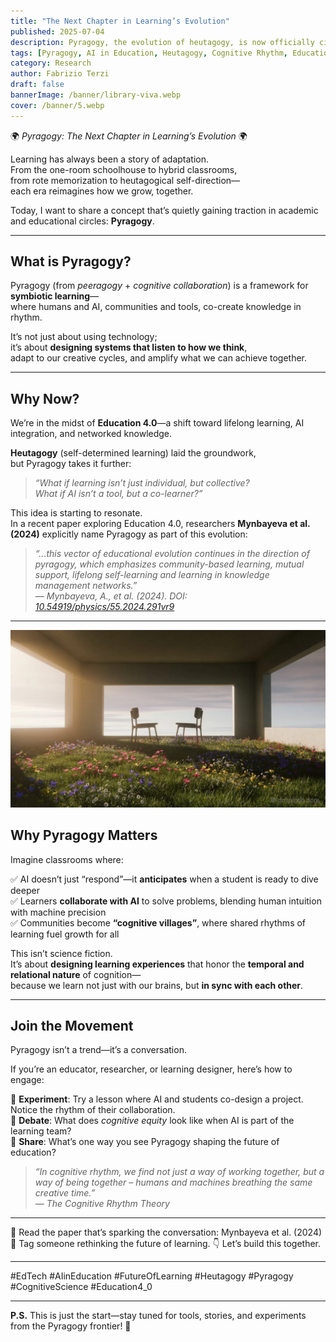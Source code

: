 ```yaml
---
title: "The Next Chapter in Learning’s Evolution"
published: 2025-07-04
description: Pyragogy, the evolution of heutagogy, is now officially cited in academic research. This post introduces the concept and its transformative potential in Education 4.0.
tags: [Pyragogy, AI in Education, Heutagogy, Cognitive Rhythm, Education 4.0, EdTech]
category: Research
author: Fabrizio Terzi
draft: false
bannerImage: /banner/library-viva.webp
cover: /banner/5.webp
---
```



🌍 *Pyragogy: The Next Chapter in Learning’s Evolution* 🌍

Learning has always been a story of adaptation.  
From the one-room schoolhouse to hybrid classrooms,  
from rote memorization to heutagogical self-direction—  
each era reimagines how we grow, together.

Today, I want to share a concept that’s quietly gaining traction in academic and educational circles: **Pyragogy**.

---

## What is Pyragogy?

Pyragogy (from *peeragogy* + *cognitive collaboration*) is a framework for **symbiotic learning**—  
where humans and AI, communities and tools, co-create knowledge in rhythm.  

It’s not just about using technology;  
it’s about **designing systems that listen to how we think**,  
adapt to our creative cycles, and amplify what we can achieve together.

---

## Why Now?

We’re in the midst of **Education 4.0**—a shift toward lifelong learning, AI integration, and networked knowledge.

**Heutagogy** (self-determined learning) laid the groundwork,  
but Pyragogy takes it further:

> *“What if learning isn’t just individual, but collective?  
What if AI isn’t a tool, but a co-learner?”*

This idea is starting to resonate.  
In a recent paper exploring Education 4.0, researchers **Mynbayeva et al. (2024)** explicitly name Pyragogy as part of this evolution:

> *“...this vector of educational evolution continues in the direction of pyragogy, which emphasizes community-based learning, mutual support, lifelong self-learning and learning in knowledge management networks.”*  
> — *Mynbayeva, A., et al. (2024). DOI: [10.54919/physics/55.2024.291vr9](https://doi.org/10.54919/physics/55.2024.291vr9)*

---


<div style="position: relative; display: inline-block;">
  <img src="/banner/5.webp" alt="App Piragogica" style="display: block; max-width: 100%;" />
  <div style="position: absolute; bottom: 6px; right: 10px; font-size: 10px; color: #666; font-style: italic;">
    © unsplash.com
  </div>
</div>

## Why Pyragogy Matters

Imagine classrooms where:

✅ AI doesn’t just “respond”—it **anticipates** when a student is ready to dive deeper  
✅ Learners **collaborate with AI** to solve problems, blending human intuition with machine precision  
✅ Communities become **“cognitive villages”**, where shared rhythms of learning fuel growth for all  

This isn’t science fiction.  
It’s about **designing learning experiences** that honor the **temporal and relational nature** of cognition—  
because we learn not just with our brains, but **in sync with each other**.

---

## Join the Movement

Pyragogy isn’t a trend—it’s a conversation.

If you’re an educator, researcher, or learning designer, here’s how to engage:

🔹 **Experiment**: Try a lesson where AI and students co-design a project. Notice the rhythm of their collaboration.  
🔹 **Debate**: What does *cognitive equity* look like when AI is part of the learning team?  
🔹 **Share**: What’s one way you see Pyragogy shaping the future of education?

> *“In cognitive rhythm, we find not just a way of working together, but a way of being together – humans and machines breathing the same creative time.”*  
> — *The Cognitive Rhythm Theory*

---

🔗 Read the paper that’s sparking the conversation: Mynbayeva et al. (2024)  
💬 Tag someone rethinking the future of learning. 👇 Let’s build this together.

---

#EdTech #AIinEducation #FutureOfLearning #Heutagogy #Pyragogy #CognitiveScience #Education4_0

---

**P.S.** This is just the start—stay tuned for tools, stories, and experiments from the Pyragogy frontier! 🚀
